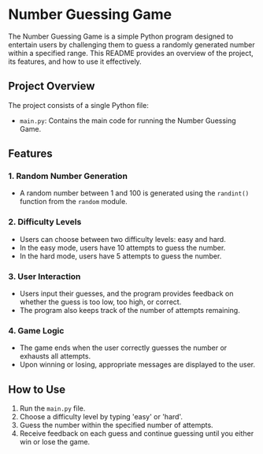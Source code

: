 # Number Guessing Game

The Number Guessing Game is a simple Python program designed to entertain users by challenging them to guess a randomly generated number within a specified range. This README provides an overview of the project, its features, and how to use it effectively.

## Project Overview

The project consists of a single Python file:
- `main.py`: Contains the main code for running the Number Guessing Game.

## Features

### 1. Random Number Generation
- A random number between 1 and 100 is generated using the `randint()` function from the `random` module.

### 2. Difficulty Levels
- Users can choose between two difficulty levels: easy and hard.
- In the easy mode, users have 10 attempts to guess the number.
- In the hard mode, users have 5 attempts to guess the number.

### 3. User Interaction
- Users input their guesses, and the program provides feedback on whether the guess is too low, too high, or correct.
- The program also keeps track of the number of attempts remaining.

### 4. Game Logic
- The game ends when the user correctly guesses the number or exhausts all attempts.
- Upon winning or losing, appropriate messages are displayed to the user.

## How to Use

1. Run the `main.py` file.
2. Choose a difficulty level by typing 'easy' or 'hard'.
3. Guess the number within the specified number of attempts.
4. Receive feedback on each guess and continue guessing until you either win or lose the game.
